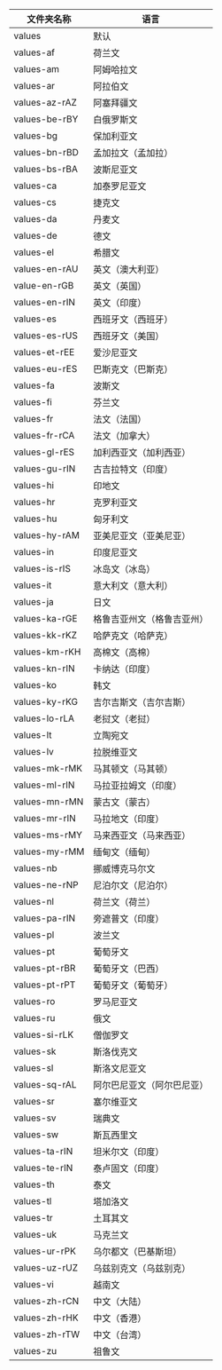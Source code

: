 | 文件夹名称    | 语言                       |
| ------------- | -------------------------- |
| values        | 默认                       |
| values-af     | 荷兰文                     |
| values-am     | 阿姆哈拉文                 |
| values-ar     | 阿拉伯文                   |
| values-az-rAZ | 阿塞拜疆文                 |
| values-be-rBY | 白俄罗斯文                 |
| values-bg     | 保加利亚文                 |
| values-bn-rBD | 孟加拉文（孟加拉）         |
| values-bs-rBA | 波斯尼亚文                 |
| values-ca     | 加泰罗尼亚文               |
| values-cs     | 捷克文                     |
| values-da     | 丹麦文                     |
| values-de     | 德文                       |
| values-el     | 希腊文                     |
| values-en-rAU | 英文（澳大利亚）           |
| value-en-rGB  | 英文（英国）               |
| values-en-rIN | 英文（印度）               |
| values-es     | 西班牙文（西班牙）         |
| values-es-rUS | 西班牙文（美国）           |
| values-et-rEE | 爱沙尼亚文                 |
| values-eu-rES | 巴斯克文（巴斯克）         |
| values-fa     | 波斯文                     |
| values-fi     | 芬兰文                     |
| values-fr     | 法文（法国）               |
| values-fr-rCA | 法文（加拿大）             |
| values-gl-rES | 加利西亚文（加利西亚）     |
| values-gu-rIN | 古吉拉特文（印度）         |
| values-hi     | 印地文                     |
| values-hr     | 克罗利亚文                 |
| values-hu     | 匈牙利文                   |
| values-hy-rAM | 亚美尼亚文（亚美尼亚）     |
| values-in     | 印度尼亚文                 |
| values-is-rIS | 冰岛文（冰岛）             |
| values-it     | 意大利文（意大利）         |
| values-ja     | 日文                       |
| values-ka-rGE | 格鲁吉亚州文（格鲁吉亚州） |
| values-kk-rKZ | 哈萨克文（哈萨克）         |
| values-km-rKH | 高棉文（高棉）             |
| values-kn-rIN | 卡纳达（印度）             |
| values-ko     | 韩文                       |
| values-ky-rKG | 吉尔吉斯文（吉尔吉斯）     |
| values-lo-rLA | 老挝文（老挝）             |
| values-lt     | 立陶宛文                   |
| values-lv     | 拉脱维亚文                 |
| values-mk-rMK | 马其顿文（马其顿）         |
| values-ml-rIN | 马拉亚拉姆文（印度）       |
| values-mn-rMN | 蒙古文（蒙古）             |
| values-mr-rIN | 马拉地文（印度）           |
| values-ms-rMY | 马来西亚文（马来西亚）     |
| values-my-rMM | 缅甸文（缅甸）             |
| values-nb     | 挪威博克马尔文             |
| values-ne-rNP | 尼泊尔文（尼泊尔）         |
| values-nl     | 荷兰文（荷兰）             |
| values-pa-rIN | 旁遮普文（印度）           |
| values-pl     | 波兰文                     |
| values-pt     | 葡萄牙文                   |
| values-pt-rBR | 葡萄牙文（巴西）           |
| values-pt-rPT | 葡萄牙文（葡萄牙）         |
| values-ro     | 罗马尼亚文                 |
| values-ru     | 俄文                       |
| values-si-rLK | 僧伽罗文                   |
| values-sk     | 斯洛伐克文                 |
| values-sl     | 斯洛文尼亚文               |
| values-sq-rAL | 阿尔巴尼亚文（阿尔巴尼亚） |
| values-sr     | 塞尔维亚文                 |
| values-sv     | 瑞典文                     |
| values-sw     | 斯瓦西里文                 |
| values-ta-rIN | 坦米尔文（印度）           |
| values-te-rIN | 泰卢固文（印度）           |
| values-th     | 泰文                       |
| values-tl     | 塔加洛文                   |
| values-tr     | 土耳其文                   |
| values-uk     | 马克兰文                   |
| values-ur-rPK | 乌尔都文（巴基斯坦）       |
| values-uz-rUZ | 乌兹别克文（乌兹别克）     |
| values-vi     | 越南文                     |
| values-zh-rCN | 中文（大陆）               |
| values-zh-rHK | 中文（香港）               |
| values-zh-rTW | 中文（台湾）               |
| values-zu     | 祖鲁文                     |

